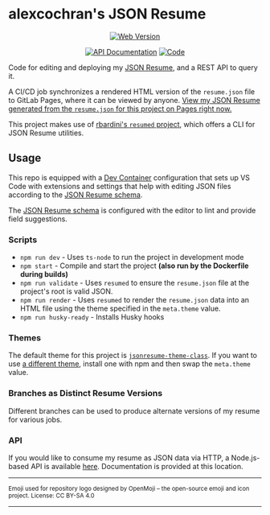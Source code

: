 # alexcochran's JSON Resume

<div align="center">

[![Web Version](https://img.shields.io/badge/resume.acochran.dev-blue?style=for-the-badge&color=%23470ff4)](https://resume.acochran.dev)

[![API Documentation](https://img.shields.io/badge/API%20Docs-%23554488?logo=gitlab&style=for-the-badge)](https://resume.acochran.dev/api/v1/docs)
[![Code](https://img.shields.io/badge/Code-%23554488?logo=gitlab&style=for-the-badge)](https://gitlab.com/alexcochran/resume)

</div>

Code for editing and deploying my [JSON Resume](https://jsonresume.org/), and a REST API to query it.

A CI/CD job synchronizes a rendered HTML version of the `resume.json` file to GitLab Pages, where it can be viewed by anyone. [View my JSON Resume generated from the `resume.json` for this project on Pages right now.](https://alexcochran.gitlab.io/resume/resume)

This project makes use of [rbardini's `resumed` project](https://github.com/rbardini/resumed), which offers a CLI for JSON Resume utilities.

## Usage

This repo is equipped with a [Dev Container](https://containers.dev/) configuration that sets up VS Code with
extensions and settings that help with editing JSON files according to the [JSON Resume schema](https://jsonresume.org/schema/).

The [JSON Resume schema](https://jsonresume.org/schema/) is configured with the editor to lint and provide field suggestions.

### Scripts

- `npm run dev` - Uses `ts-node` to run the project in development mode
- `npm start` - Compile and start the project **(also run by the Dockerfile during builds)**
- `npm run validate` - Uses `resumed` to ensure the `resume.json` file at the project's root is valid JSON.
- `npm run render` - Uses `resumed` to render the `resume.json` data into an HTML file using the theme specified in the `meta.theme` value.
- `npm run husky-ready` - Installs Husky hooks

### Themes

The default theme for this project is [`jsonresume-theme-class`](https://github.com/jsonresume/jsonresume-theme-class). If you
want to use [a different theme](https://jsonresume.org/themes/), install one with npm and then swap the `meta.theme` value.

### Branches as Distinct Resume Versions

Different branches can be used to produce alternate versions of my resume for various jobs.

### API

If you would like to consume my resume as JSON data via HTTP, a Node.js-based API is available
[here](https://resume.acochran.dev/api/v1). Documentation is provided at this location.

---

<sub>Emoji used for repository logo designed by OpenMoji – the open-source emoji and icon project. License: CC BY-SA 4.0</sub>

---
